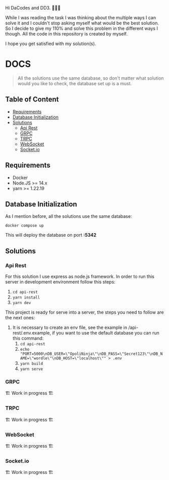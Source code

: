 Hi DaCodes and DD3. 👨🏻‍💻

While I was reading the task I was thinking about the multiple ways I can solve it and I couldn't stop asking myself what would be the best solution.
So I decide to give my 110% and solve this problem in the different ways I though. All the code in this repository is created by myself.

I hope you get satisfied with my solution(s).


# DOCS
> All the solutions use the same database, so don't matter what solution would you like to check, the database set up is a must.

## Table of Content

- [Requirements](#requirements)
- [Database Initialization](#database-initialization)
- [Solutions](#solutions)
  - [Api Rest](#api-rest)
  - [GRPC](#grpc)
  - [TRPC](#trpc)
  - [WebSocket](#websocket)
  - [Socket.io](#socketio)

## Requirements
- Docker
- Node.JS >= 14.x
- yarn >= 1.22.19

## Database Initialization
As I mention before, all the solutions use the same database:

```
docker compose up
```

This will deploy the database on port **:5342**

## Solutions
### Api Rest
For this solution I use express as node.js framework. In order to run this server in development environment follow this steps:

1. ```cd api-rest```
2. ```yarn install```
3. ```yarn dev```

This project is ready for serve into a server, the steps you need to follow are the next ones:
1. It is necessary to create an env file, see the example in /api-rest/.env.example, if you want to use the default database you can run this command:
   1. ```cd api-rest```
   2. ```echo "PORT=5000\nDB_USER=\"OpoliNinja\"\nDB_PASS=\"Secret123\"\nDB_NAME=\"wordle\"\nDB_HOST=\"localhost\"" > .env```
   3. ```yarn build```
   4. ```yarn serve```

### GRPC
🏗 Work in progress 🏗

### TRPC
🏗 Work in progress 🏗

### WebSocket
🏗 Work in progress 🏗

### Socket.io
🏗 Work in progress 🏗
